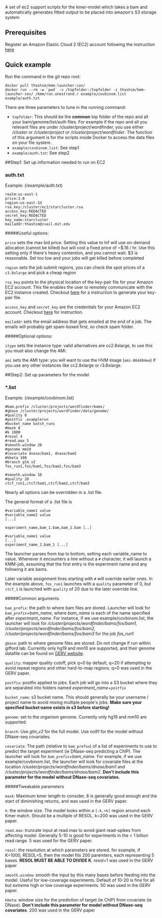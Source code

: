 
A set of ec2 support scripts for the kmer-model which takes a bam and automatically generates fitted output to be placed into amazon's S3 storage system

## Prerequisites
Register an Amazon Elastic Cloud 2 (EC2) account following the instruction [here](http://docs.aws.amazon.com/AWSEC2/latest/UserGuide/get-set-up-for-amazon-ec2.html)


##	Quick example

Run the command in the git repo root:

```
docker pull thashim/kmm-launcher-cov/
docker run --rm -w `pwd` -v /topfolder:/topfolder -i thashim/kmm-launcher-cov/ /kmm/run.onestrand.r example/covbinom.list example/auth.txt
```

There are three parameters to tune in the running command:

+ `topfolder`: This should be the **common** top folder of the repo and all your bam/genome/list/auth files. For example if the repo and all you relevant files are under /cluster/project/wordfinder, you use either  */cluster* or */cluster/project* or */cluster/project/wordfinder*. The function of this argument is for the scripts inside Docker to access the data files on your file system.
+ `example/covbinom.list`: See step1
+ `example/auth.txt`: See step2

##Step1: Set up information needed to run on EC2

### auth.txt
Example: (/example/auth.txt)

```
realm:us-east-1
price:3.0
region:us-east-1d
rsa_key:/cluster/ec2/starcluster.rsa
access_key:REDACTED
secret_key:REDACTED
key_name:starcluster
mailaddr:thashim@csail.mit.edu
```


#####Useful options:

`price` sets the max bid price. Setting this value to Inf will use on-demand allocation (cannot be killed) but will cost a fixed price of ~$.16 / hr. Use this setting only if there's heavy contention, and you cannot wait. $3 is reasonable. Set too low and your jobs will get killed before completed

`region` sets the job submit regions, you can check the spot prices of a `c3.8xlarge` and pick a cheap region

`rsa_key` points to the physical location of the key-pair file for your Amazon EC2 account. This file enables the user to remotely communicate with the EC2 instance created. Checkout [here](http://docs.aws.amazon.com/AWSEC2/latest/UserGuide/ec2-key-pairs.html#having-ec2-create-your-key-pair) for a instruction to generate your key-pair file.

`access_key` and `secret_key` are the credentials for your Amazon EC2 account. Checkout [here](http://docs.aws.amazon.com/AWSSimpleQueueService/latest/SQSGettingStartedGuide/AWSCredentials.html) for instruction.

`mailaddr` sets the email address that gets emailed at the end of a job. The emails will probably get spam-boxed first, so check spam folder.

#####Optional options:

`itype` sets the instance type: valid alternatives are cc2.8xlarge, to use this you must also change the AMI.

`ami` sets the AMI type: you will want to use the HVM image (`ami-864d84ee`) if you use any other instances like cc2.8xlarge or r3.8xlarge.


##Step2: Set up parameters for the model
### *.list

Example: (/example/covbinom.list)

```
#bam.prefix /cluster/projects/wordfinder/bams/
#gbase /cluster/projects/wordfinder/data/genome/
#quality 0
#postfix .examplerun
#bucket_name batch_runs
#maxk 8
#k 1000
#resol 4
#read.max 5
#smooth.window 20
#genome mm10
#covariate dnase/bam1, dnase/bam2
#kbeta 100
#branch glm_v2
fos_run1,fos/bam1,fos/bam2,fos/bam3

#smooth.window 10
#quality 20
ctcf_run1,ctcf/bam1,ctcf/bam2,ctcf/bam3
```

Nearly all options can be overridden in a .list file.

The general format of a .list file is

```
#variable_name1 value
#variable_name2 value
[...]

experiment_name,bam_1.bam,bam_2.bam [..]

#variable_name1 value
[...]
experiment_name_2,bam_1 [...]
```

The launcher parses from top to bottom, setting each variable_name to value. Whenever it encounters a line without a `#` character, it will launch a KMM-job, assuming that the first entry is the experiment name and any following it are bams.

Later variable assignment lines starting with `#` will override earlier ones. In the example above, `fos_run1` launches with a `quality` parameter of 0, but `ctcf_1` is launched with `quality` of 20 due to the later override line.

#####Common arguments

`bam_prefix`: the path to where bam files are stored. Launcher will look for *`bam_prefix`+bam_name*, where *bam_name* is each of the name specified after *experiment_name*. For instance, if we use example/covbinom.list, the launcher will look for */cluster/projects/wordfinder/bams/fos/bam1, /cluster/projects/wordfinder/bams/fos/bam2, /cluster/projects/wordfinder/bams/fos/bam3* for the job *fos_run1*

`gbase`: path to where genome files are stored. Do not change if run within gifford lab. Currently only hg19 and mm10 are supported, and their genome datafile can be found on [GERV website](http://gerv.csail.mit.edu).

`quality`: mapper quality cutoff, pick q=0 by default, q=20 if attempting to avoid repeat regions and other hard-to-map regions. q=0 was used in the GERV paper.

`postfix`: postfix applied to jobs. Each job will go into a S3 bucket where they are separated into folders named *experiment_name+`postfix`*

`bucket_name`: s3 bucket name. This should generally be your username / project name to avoid mixing multiple people's jobs. **Make sure your specified bucket name exists in s3 before starting!**

`genome`: set to the organism genome. Currently only hg19 and mm10 are supported.

`branch`: Use *glm_v2* for the full model. Use *no91* for the model without DNase-seq covariates.

`covariate`: The path (relative to `bam_prefox`) of a list of experiments to use to predict the target experiment (ie DNase-seq predicting a ChIP). The launcher will look for *`bam_prefix`+bam_name*. For example, if we use example/covbinom.list, the launcher will look for covariate files at the location */cluster/projects/wordfinder/bams/dnase/bam1* and */cluster/projects/wordfinder/bams/dnase/bam2*.  **Don't include this parameter for the model without DNase-seq covariates.**

#####Tweakable parameters

`maxk`: Maximum kmer length to consider, 8 is generally good enough and the start of diminishing returns, and was used in the GERV paper.

`k`: the window size. The model looks within a `[-k,+k]` region around each Kmer match. Should be a multiple of RESOL. k=200 was used in the GERV paper.

`read.max`: truncate input at read.max to avoid giant read-spikes from affecting model. Generally 5-10 is good for experiments in the < 1 billion read range. 5 was used for the GERV paper.


`resol`: the resolution at which parameters are stored. for example, if K=1000, RESOL=5, then the model fits 200 paremters, each representing 5 bases. **RESOL MUST BE ABLE TO DIVIDE K**. resol=1 was used in the GERV paper

`smooth.window`: smooth the input by this many bases before feeding into the model. Useful for low-coverage experiments. Default of 10-20 is fine for all but extreme high or low coverage experiments. 50 was used in the GERV paper.

`kbeta`: window size for the prediction of target (ie ChIP) from covariate (ie DNase). **Don't include this parameter for model without DNase-seq covariates**. 200 was used in the GERV paper

